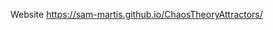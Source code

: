 Website <a src="https://sam-martis.github.io/ChaosTheoryAttractors/">https://sam-martis.github.io/ChaosTheoryAttractors/</a>

